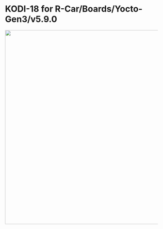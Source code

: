 # KODI-18 for R-Car/Boards/Yocto-Gen3/v5.9.0


<img src="https://kodi.tv/images/about--devices.webp" width=640 />
